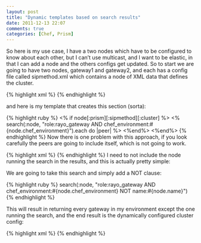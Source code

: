 ```yaml
---
layout: post
title: "Dynamic templates based on search results"
date: 2011-12-13 22:07
comments: true
categories: [Chef, Prism]
---
```


So here is my use case, I have a two nodes which have to be configured to know about each other, but I can’t use multicast, and I want to be elastic, in that I can add a node and the others configs get updated. So to start we are going to have two nodes, gateway1 and gateway2, and each has a config file called sipmethod.xml which contains a node of XML data that defines the cluster.

{% highlight xml %}
 <Cluster>
   <Node name="gateway2" local="10.72.111.116:47520">
      <Peer remote="10.110.234.150:47520"/>
   </Node>
 </Cluster>
{% endhighlight %}

and here is my template that creates this section (sorta):

{% highlight ruby %}
<% if node[:prism][:sipmethod][:cluster] %>
 <Cluster>
   <Node name="<%=node[:hostname]%>" local="<%=node[:ipaddress]%>:<%= node[:prism][:sipenv][:rmi_port] %>">
     <% search(:node, "role:rayo_gateway AND chef_environment:#{node.chef_environment}").each do |peer| %>
      <Peer remote="<%= (peer.ec2 ? peer.ec2.local_ipv4 : peer.ipaddress) %>:<%= node[:prism][:sipenv][:rmi_port] %>"/>
     <%end%>
   </Node>
 </Cluster>
 <%end%>
{% endhighlight %}
Now there is one problem with this approach, if you look carefully the peers are going to include itself, which is not going to work.

{% highlight xml %}
 <Cluster>
   <Node name="gateway2" local="10.72.111.116:47520">
      <Peer remote="10.110.234.150:47520"/>
      <Peer remote="10.72.111.116:47520"/>  <!-- PROBLEM -->
   </Node>
 </Cluster>
{% endhighlight %}
I need to not include the node running the search in the results, and this is actually pretty simple:

We are going to take this search and simply add a NOT clause:

{% highlight ruby %}
 search(:node, "role:rayo_gateway AND chef_environment:#{node.chef_environment} NOT name:#{node.name}")
{% endhighlight %}

This will result in returning every gateway in my environment except the one running the search, and the end result is the dynamically configured cluster config:

{% highlight xml %}
 <Cluster>
   <Node name="gateway2" local="10.72.111.116:47520">
      <Peer remote="10.110.234.150:47520"/>
   </Node>
 </Cluster>
{% endhighlight %}
